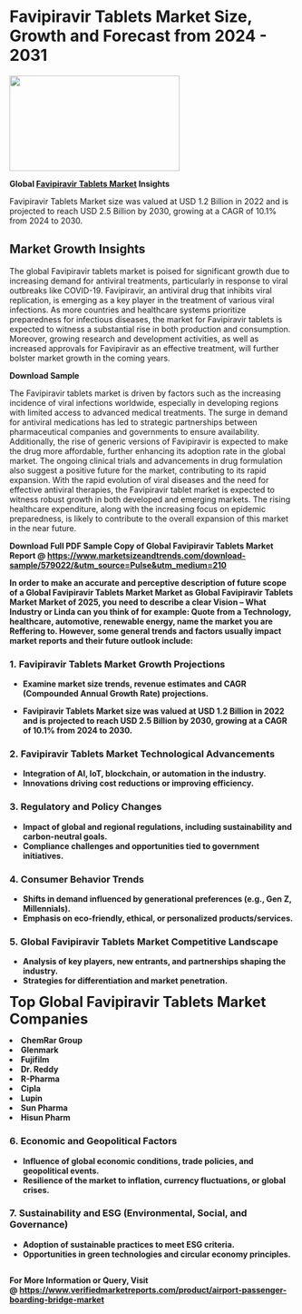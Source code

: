 <H1>Favipiravir Tablets Market Size, Growth and Forecast from 2024 - 2031</H1><img class="aligncenter size-medium wp-image-584254" src="https://thirdeyenews.in/wp-content/uploads/2024/09/Global-Market-Research-300x168.jpeg" alt="" width="300" height="168" /><p><strong>Global&nbsp;<a href="https://www.marketsizeandtrends.com/download-sample/579022/&amp;utm_source=Pulse&amp;utm_medium=210">Favipiravir Tablets Market</a> Insights</strong></p><p>Favipiravir Tablets Market size was valued at USD 1.2 Billion in 2022 and is projected to reach USD 2.5 Billion by 2030, growing at a CAGR of 10.1% from 2024 to 2030.</p><p><h2>Market Growth Insights</h2> <p>The global Favipiravir tablets market is poised for significant growth due to increasing demand for antiviral treatments, particularly in response to viral outbreaks like COVID-19. Favipiravir, an antiviral drug that inhibits viral replication, is emerging as a key player in the treatment of various viral infections. As more countries and healthcare systems prioritize preparedness for infectious diseases, the market for Favipiravir tablets is expected to witness a substantial rise in both production and consumption. Moreover, growing research and development activities, as well as increased approvals for Favipiravir as an effective treatment, will further bolster market growth in the coming years.</p> <p><strong>Download Sample</strong></p> <p>The Favipiravir tablets market is driven by factors such as the increasing incidence of viral infections worldwide, especially in developing regions with limited access to advanced medical treatments. The surge in demand for antiviral medications has led to strategic partnerships between pharmaceutical companies and governments to ensure availability. Additionally, the rise of generic versions of Favipiravir is expected to make the drug more affordable, further enhancing its adoption rate in the global market. The ongoing clinical trials and advancements in drug formulation also suggest a positive future for the market, contributing to its rapid expansion. With the rapid evolution of viral diseases and the need for effective antiviral therapies, the Favipiravir tablet market is expected to witness robust growth in both developed and emerging markets. The rising healthcare expenditure, along with the increasing focus on epidemic preparedness, is likely to contribute to the overall expansion of this market in the near future.</p> <p><strong></p><p><span class=""><strong>Download Full PDF Sample Copy of Global Favipiravir Tablets Market Report</strong> @ <a href="https://www.marketsizeandtrends.com/download-sample/579022/&amp;utm_source=Pulse&amp;utm_medium=210" target="_blank">https://www.marketsizeandtrends.com/download-sample/579022/&amp;utm_source=Pulse&amp;utm_medium=210</a></span></p><p>In order to make an accurate and perceptive description of future scope of a Global&nbsp;Favipiravir Tablets Market Market as Global&nbsp;Favipiravir Tablets Market Market of 2025, you need to describe a clear Vision &ndash; What Industry or Linda can you think of for example: Quote from a Technology, healthcare, automotive, renewable energy, name the market you are Reffering to. However, some general trends and factors usually impact market reports and their future outlook include:</p><h3>1.&nbsp;<strong>Favipiravir Tablets Market Growth Projections</strong></h3><ul><li>Examine market size trends, revenue estimates and CAGR (Compounded Annual Growth Rate) projections.</li><li><p>Favipiravir Tablets Market size was valued at USD 1.2 Billion in 2022 and is projected to reach USD 2.5 Billion by 2030, growing at a CAGR of 10.1% from 2024 to 2030.</p></li></ul><h3>2.&nbsp;<strong>Favipiravir Tablets Market Technological Advancements</strong></h3><ul><li>Integration of AI, IoT, blockchain, or automation in the industry.</li><li>Innovations driving cost reductions or improving efficiency.</li></ul><h3>3.&nbsp;<strong>Regulatory and Policy Changes</strong></h3><ul><li>Impact of global and regional regulations, including sustainability and carbon-neutral goals.</li><li>Compliance challenges and opportunities tied to government initiatives.</li></ul><h3>4.&nbsp;<strong>Consumer Behavior Trends</strong></h3><ul><li>Shifts in demand influenced by generational preferences (e.g., Gen Z, Millennials).</li><li>Emphasis on eco-friendly, ethical, or personalized products/services.</li></ul><h3>5.&nbsp;<strong>Global Favipiravir Tablets Market Competitive Landscape</strong></h3><ul><li>Analysis of key players, new entrants, and partnerships shaping the industry.</li><li>Strategies for differentiation and market penetration.</li></ul><p data-pm-slice="1 1 []"><span style="color: inherit; font-family: inherit; font-size: 25px;">Top Global Favipiravir Tablets Market Companies</span></p><div class="" data-test-id=""><p><li>ChemRar Group</li><li> Glenmark</li><li> Fujifilm</li><li> Dr. Reddy</li><li> R-Pharma</li><li> Cipla</li><li> Lupin</li><li> Sun Pharma</li><li> Hisun Pharm</li></p></div><h3>6.&nbsp;<strong>Economic and Geopolitical Factors</strong></h3><ul><li>Influence of global economic conditions, trade policies, and geopolitical events.</li><li>Resilience of the market to inflation, currency fluctuations, or global crises.</li></ul><h3>7.&nbsp;<strong>Sustainability and ESG (Environmental, Social, and Governance)</strong></h3><ul><li>Adoption of sustainable practices to meet ESG criteria.</li><li>Opportunities in green technologies and circular economy principles.</li></ul><h2><strong style="font-size: 14px;">For More Information or Query, Visit @&nbsp;</strong><a style="background-color: #ffffff; font-size: 14px;" href="https://www.marketsizeandtrends.com/report/favipiravir-tablets-market/" target="_blank">https://www.verifiedmarketreports.com/product/airport-passenger-boarding-bridge-market</a></h2>
